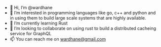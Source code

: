 - 👋 Hi, I’m @wardhane
- 👀 I’m interested in programming languages like go, c++ and python and in using them to build large scale systems that are highly available.
- 🌱 I’m currently learning Rust
- 💞️ I’m looking to collaborate on using rust to build a distributed cacheing service for GraphQL
- 📫 You can reach me on wardhane@gmail.com

<!---
wardhane/wardhane is a ✨ special ✨ repository because its `README.md` (this file) appears on your GitHub profile.
You can click the Preview link to take a look at your changes.
--->
